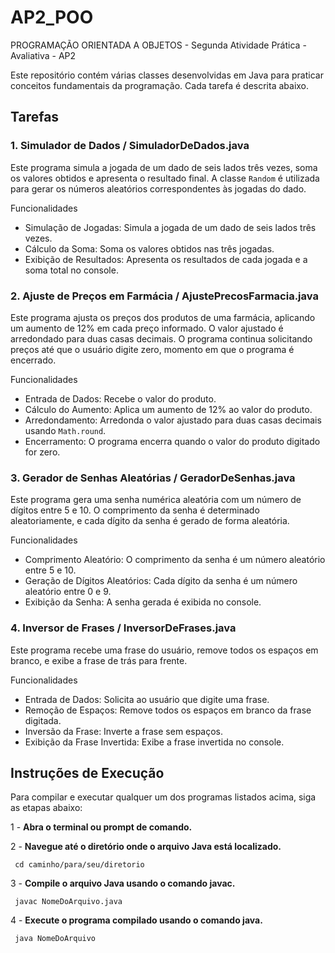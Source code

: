 # AP2_POO
PROGRAMAÇÃO ORIENTADA A OBJETOS - Segunda Atividade Prática - Avaliativa - AP2

Este repositório contém várias classes desenvolvidas em Java para praticar conceitos fundamentais da programação. Cada tarefa é descrita abaixo.

## Tarefas

### 1. Simulador de Dados / SimuladorDeDados.java
Este programa simula a jogada de um dado de seis lados três vezes, soma os valores obtidos e apresenta o resultado final. A classe `Random` é utilizada para gerar os números aleatórios correspondentes às jogadas do dado.

Funcionalidades
* Simulação de Jogadas: Simula a jogada de um dado de seis lados três vezes.
* Cálculo da Soma: Soma os valores obtidos nas três jogadas.
* Exibição de Resultados: Apresenta os resultados de cada jogada e a soma total no console.

### 2. Ajuste de Preços em Farmácia / AjustePrecosFarmacia.java
Este programa ajusta os preços dos produtos de uma farmácia, aplicando um aumento de 12% em cada preço informado. O valor ajustado é arredondado para duas casas decimais. O programa continua solicitando preços até que o usuário digite zero, momento em que o programa é encerrado.

 Funcionalidades
* Entrada de Dados: Recebe o valor do produto.
* Cálculo do Aumento: Aplica um aumento de 12% ao valor do produto.
* Arredondamento: Arredonda o valor ajustado para duas casas decimais usando `Math.round`.
* Encerramento: O programa encerra quando o valor do produto digitado for zero.

### 3. Gerador de Senhas Aleatórias / GeradorDeSenhas.java 
Este programa gera uma senha numérica aleatória com um número de dígitos entre 5 e 10. O comprimento da senha é determinado aleatoriamente, e cada dígito da senha é gerado de forma aleatória.

Funcionalidades
* Comprimento Aleatório: O comprimento da senha é um número aleatório entre 5 e 10.
* Geração de Dígitos Aleatórios: Cada dígito da senha é um número aleatório entre 0 e 9.
* Exibição da Senha: A senha gerada é exibida no console.

### 4. Inversor de Frases / InversorDeFrases.java
Este programa recebe uma frase do usuário, remove todos os espaços em branco, e exibe a frase de trás para frente.

Funcionalidades
* Entrada de Dados: Solicita ao usuário que digite uma frase.
* Remoção de Espaços: Remove todos os espaços em branco da frase digitada.
* Inversão da Frase: Inverte a frase sem espaços.
* Exibição da Frase Invertida: Exibe a frase invertida no console.

## Instruções de Execução

Para compilar e executar qualquer um dos programas listados acima, siga as etapas abaixo:

1 -  **Abra o terminal ou prompt de comando.**

2 -  **Navegue até o diretório onde o arquivo Java está localizado.**
  ````
   cd caminho/para/seu/diretorio
  ````

3 - **Compile o arquivo Java usando o comando javac.**
````
 javac NomeDoArquivo.java
````
    
4 - **Execute o programa compilado usando o comando java.**
````
 java NomeDoArquivo
````
